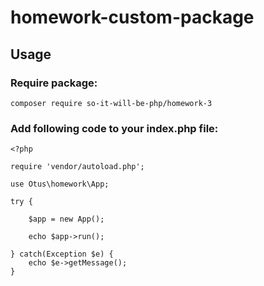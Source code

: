 # homework-custom-package

## Usage

### Require package:
```
composer require so-it-will-be-php/homework-3
```


### Add following code to your index.php file:

```
<?php

require 'vendor/autoload.php';

use Otus\homework\App;

try {
    
    $app = new App();

    echo $app->run();

} catch(Exception $e) {
    echo $e->getMessage();
}

```

